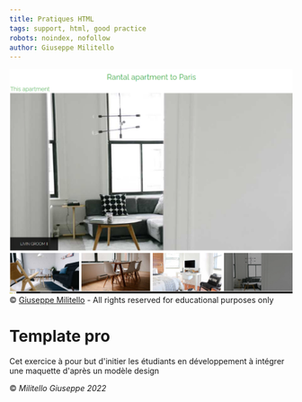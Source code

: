 ```yaml
---
title: Pratiques HTML
tags: support, html, good practice
robots: noindex, nofollow
author: Giuseppe Militello
---
```


![image](./asset/template.PNG)
&copy;  [Giuseppe Militello](https://www.linkedin.com/in/giuseppe-militello-22406ab0/) - All rights reserved for educational purposes only


# Template pro

Cet exercice à pour but d'initier les étudiants en développement à intégrer 
une maquette d'après un modèle design

&copy; *Militello Giuseppe 2022*